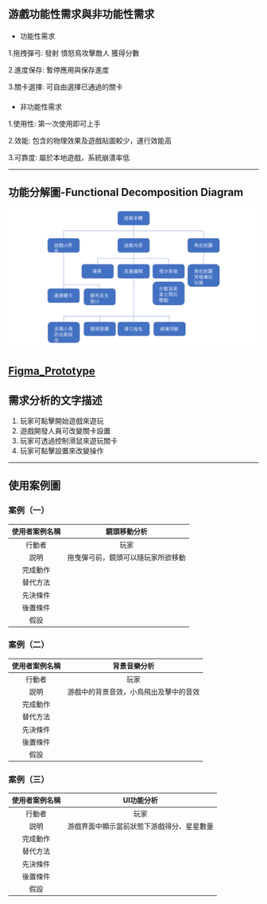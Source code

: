 ## 游戲功能性需求與非功能性需求
#### 
- 功能性需求

1.拖拽彈弓: 發射 憤怒鳥攻擊敵人 獲得分數

2.進度保存: 暫停應用與保存進度

3.關卡選擇: 可自由選擇已通過的關卡

####
- 非功能性需求

1.使用性: 第一次使用即可上手

2.效能: 包含的物理效果及遊戲貼圖較少，運行效能高

3.可靠度: 屬於本地遊戲，系統崩潰率低

---
## 功能分解圖-Functional Decomposition Diagram
![](FDD.png "FDD")
## [Figma_Prototype](https://www.figma.com/proto/MvdXjIDhOMf1wYrrSlkXxd/Untitled?node-id=2%3A2&scaling=min-zoom&page-id=0%3A1&starting-point-node-id=2%3A2&show-proto-sidebar=1)

## 需求分析的文字描述
1. 玩家可點擊開始遊戲來遊玩
2. 遊戲開發人員可改變關卡設置
3. 玩家可透過控制滑鼠來遊玩關卡
4. 玩家可點擊設置來改變操作 

---

## 使用案例圖
### 案例（一）

|使用者案例名稱|鏡頭移動分析|
|:-----:|:---------:|
|行動者|玩家|
|説明|拖曳彈弓前，鏡頭可以隨玩家所欲移動|
|完成動作|    |
|替代方法|       |
|先決條件|       |
|後置條件|      |
|假設|      |

### 案例（二）

|使用者案例名稱|背景音樂分析|
|:-----:|:---------:|
|行動者|玩家|
|説明|游戲中的背景音效，小鳥飛出及擊中的音效|
|完成動作|    |
|替代方法|       |
|先決條件|       |
|後置條件|      |
|假設|      |


### 案例（三）

|使用者案例名稱|UI功能分析|
|:-----:|:---------:|
|行動者|玩家|
|説明|游戲界面中顯示當前狀態下游戲得分、星星數量|
|完成動作|    |
|替代方法|       |
|先決條件|       |
|後置條件|      |
|假設|      |
